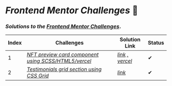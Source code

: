 # _Frontend Mentor Challenges_ 🙋‍

### _Solutions to the_ [_Frontend Mentor Challenges_](https://www.frontendmentor.io).



| Index | Challenges | Solution Link | Status |
|---| -----------| ---------- | -------- |
|1|[_NFT preview card component using SCSS/HTML5/vercel_](https://github.com/sookm/frontendmentor-chanllenges/tree/main/nft-preview-card-component-main)|[_link_](https://sookm.github.io/frontendmentor-chanllenges/nft-preview-card-component-main/) [_, vercel_](https://nft-preview-card-component-main-sookm.vercel.app/)|✔|
|2|[_Testimonials grid section using CSS Grid_](https://github.com/sookm/frontendmentor-chanllenges/tree/main/testimonials-grid-section-main)|[_link_](https://sookm.github.io/frontendmentor-chanllenges/testimonials-grid-section-main/)|✔|
